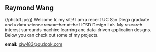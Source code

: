 ## Raymond Wang

(/photo1.jpeg)
Welcome to my site! I am a recent UC San Diego graduate and a data science researcher at the UCSD Design Lab. My research interest surrounds machine learning and data-driven application designs. Below you can check out some of my projects.

**email:** xiw483@outlook.com
